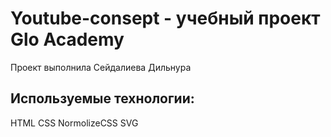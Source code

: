 # Youtube-consept - учебный проект Glo Academy
Проект выполнила Сейдалиева Дильнура

## Используемые технологии:
HTML
CSS
NormolizeCSS
SVG
